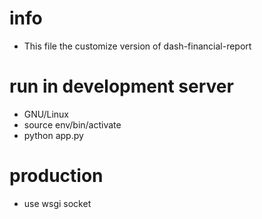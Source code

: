 # info
- This file the customize version of dash-financial-report 

# run in development server 
- GNU/Linux 
- source env/bin/activate 
- python app.py

# production 
- use wsgi socket 